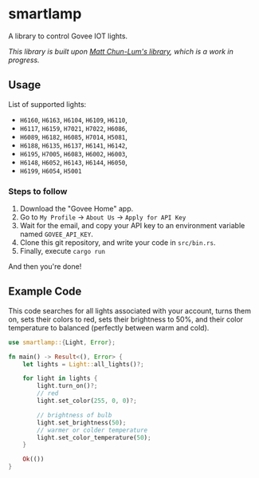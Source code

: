 # smartlamp

A library to control Govee IOT lights.

_This library is built upon [Matt Chun-Lum's library](https://github.com/mattcl/govee-rs), which is a work in progress._

## Usage

List of supported lights:
 - `H6160`, `H6163`, `H6104`, `H6109`, `H6110`,
 - `H6117`, `H6159`, `H7021`, `H7022`, `H6086`,
 - `H6089`, `H6182`, `H6085`, `H7014`, `H5081`,
 - `H6188`, `H6135`, `H6137`, `H6141`, `H6142`,
 - `H6195`, `H7005`, `H6083`, `H6002`, `H6003`,
 - `H6148`, `H6052`, `H6143`, `H6144`, `H6050`,
 - `H6199`, `H6054`, `H5001`


### Steps to follow

1. Download the "Govee Home" app.
2. Go to `My Profile` -> `About Us` -> `Apply for API Key`
3. Wait for the email, and copy your API key to an environment variable named `GOVEE_API_KEY`.
4. Clone this git repository, and write your code in `src/bin.rs`.
5. Finally, execute `cargo run`

And then you're done!

## Example Code

This code searches for all lights associated with your account, turns them on, sets their colors to red, sets their brightness to 50%, and their color temperature to balanced (perfectly between warm and cold).

```rust
use smartlamp::{Light, Error};

fn main() -> Result<(), Error> {
    let lights = Light::all_lights()?;

    for light in lights {
        light.turn_on()?;
        // red
        light.set_color(255, 0, 0)?;

        // brightness of bulb
        light.set_brightness(50);
        // warmer or colder temperature
        light.set_color_temperature(50);
    }

    Ok(())
}
```